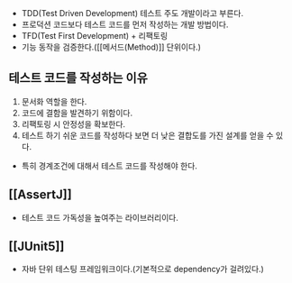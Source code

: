 - TDD(Test Driven Development) 테스트 주도 개발이라고 부른다.
- 프로덕션 코드보다 테스트 코드를 먼저 작성하는 개발 방법이다.
- TFD(Test First Development) + 리팩토링
- 기능 동작을 검증한다.([[메서드(Method)]] 단위이다.)

## 테스트 코드를 작성하는 이유

1. 문서화 역할을 한다.
2. 코드에 결함을 발견하기 위함이다.
3. 리팩토링 시 안정성을 확보한다.
4. 테스트 하기 쉬운 코드를 작성하다 보면 더 낮은 결합도를 가진 설계를 얻을 수 있다.

- 특히 경계조건에 대해서 테스트 코드를 작성해야 한다.

## [[AssertJ]]
- 테스트 코드 가독성을 높여주는 라이브러리이다.

## [[JUnit5]]
- 자바 단위 테스팅 프레임워크이다.(기본적으로 dependency가 걸려있다.)